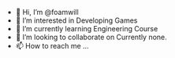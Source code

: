 - 👋 Hi, I’m @foamwill
- 👀 I’m interested in Developing Games
- 🌱 I’m currently learning Engineering Course
- 💞️ I’m looking to collaborate on Currently none.
- 📫 How to reach me ...

<!---
foamwill/foamwill is a ✨ special ✨ repository because its `README.md` (this file) appears on your GitHub profile.
You can click the Preview link to take a look at your changes.
--->
